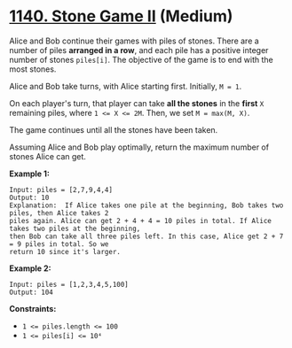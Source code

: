 # [1140. Stone Game II][link] (Medium)

[link]: https://leetcode.com/problems/stone-game-ii/

Alice and Bob continue their games with piles of stones.  There are a number of piles **arranged in
a row**, and each pile has a positive integer number of stones `piles[i]`.  The objective of the
game is to end with the most stones.

Alice and Bob take turns, with Alice starting first.  Initially, `M = 1`.

On each player's turn, that player can take **all the stones** in the **first** `X` remaining piles,
where `1 <= X <= 2M`.  Then, we set `M = max(M, X)`.

The game continues until all the stones have been taken.

Assuming Alice and Bob play optimally, return the maximum number of stones Alice can get.

**Example 1:**

```
Input: piles = [2,7,9,4,4]
Output: 10
Explanation:  If Alice takes one pile at the beginning, Bob takes two piles, then Alice takes 2
piles again. Alice can get 2 + 4 + 4 = 10 piles in total. If Alice takes two piles at the beginning,
then Bob can take all three piles left. In this case, Alice get 2 + 7 = 9 piles in total. So we
return 10 since it's larger.
```

**Example 2:**

```
Input: piles = [1,2,3,4,5,100]
Output: 104
```

**Constraints:**

- `1 <= piles.length <= 100`
- `1 <= piles[i] <= 10⁴`

